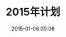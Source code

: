 ---
layout: post
title: "2015年计划"
date: 2015-01-06 09:06
categories: 
permalink: /2015-plan.html
---